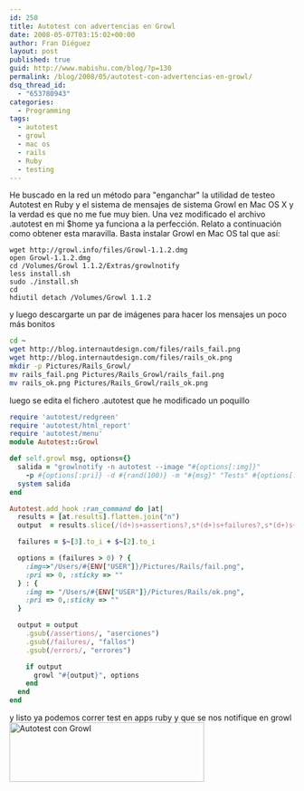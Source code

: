 ```yaml
---
id: 250
title: Autotest con advertencias en Growl
date: 2008-05-07T03:15:02+00:00
author: Fran Diéguez
layout: post
published: true
guid: http://www.mabishu.com/blog/?p=130
permalink: /blog/2008/05/autotest-con-advertencias-en-growl/
dsq_thread_id:
  - "653780943"
categories:
  - Programming
tags:
  - autotest
  - growl
  - mac os
  - rails
  - Ruby
  - testing
---
```

He buscado en la red un método para "enganchar" la utilidad de testeo Autotest en Ruby y el sistema de mensajes de sistema Growl en Mac OS X y la verdad es que no me fue muy bien.
Una vez modificado el archivo .autotest en mi $home ya funciona a la perfección. Relato a continuación como obtener esta maravilla.
Basta instalar Growl en Mac OS tal que así:

```
wget http://growl.info/files/Growl-1.1.2.dmg
open Growl-1.1.2.dmg
cd /Volumes/Growl 1.1.2/Extras/growlnotify
less install.sh
sudo ./install.sh
cd
hdiutil detach /Volumes/Growl 1.1.2
```

y luego descargarte un par de im&aacute;genes para hacer los mensajes un poco m&aacute;s bonitos
```bash
cd ~
wget http://blog.internautdesign.com/files/rails_fail.png
wget http://blog.internautdesign.com/files/rails_ok.png
mkdir -p Pictures/Rails_Growl/
mv rails_fail.png Pictures/Rails_Growl/rails_fail.png
mv rails_ok.png Pictures/Rails_Growl/rails_ok.png
```

luego se edita el fichero .autotest que he modificado un poquillo
```ruby
require 'autotest/redgreen'
require 'autotest/html_report'
require 'autotest/menu'
module Autotest::Growl

def self.growl msg, options={}
  salida = "growlnotify -n autotest --image "#{options[:img]}"
    -p #{options[:pri]} -d #{rand(100)} -m "#{msg}" "Tests" #{options[:sticky]}"
  system salida
end

Autotest.add_hook :ran_command do |at|
  results = [at.results].flatten.join("n")
  output  = results.slice(/(d+)s+assertions?,s*(d+)s+failures?,s*(d+)s+errors?/)

  failures = $~[3].to_i + $~[2].to_i

  options = (failures > 0) ? {
    :img=>"/Users/#{ENV["USER"]}/Pictures/Rails/fail.png",
    :pri => 0, :sticky => ""
  } : {
    :img => "/Users/#{ENV["USER"]}/Pictures/Rails/ok.png",
    :pri => 0,:sticky => ""
  }

  output = output
    .gsub(/assertions/, "aserciones")
    .gsub(/failures/, "fallos")
    .gsub(/errors/, "errores")

    if output
      growl "#{output}", options
    end
  end
end
```

y listo ya podemos correr test en apps ruby y que se nos notifique en growl
<img class="aligncenter size-full wp-image-131" title="Autotest con Growl" src="/assets/2008/05/imagen-11.png" alt="Autotest con Growl" width="344" height="105" />